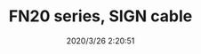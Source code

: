 ﻿---
layout: post 
title: FN20 series, SIGN cable
tags: FX20
categories: wire-cable
overview: 
part_number: 20-20276-0
thumb_img: static/202003/309-thumb-20200326102126.jpg
small_img: static/202003/309-20200326102126.jpg
date: 2020/3/26 2:20:51
---




